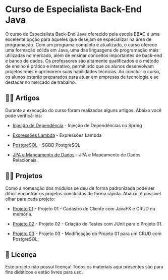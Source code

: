 # Curso de Especialista Back-End Java

O curso de Especialista Back-End Java oferecido pela escola EBAC é uma excelente opção para aqueles que desejam se especializar na área de programação. Com um programa completo e atualizado, o curso oferece uma formação sólida em Java, uma das linguagens de programação mais utilizadas no mercado, além de ensinar conceitos importantes de back-end e banco de dados. Os professores são altamente qualificados e o método de ensino é prático e interativo, permitindo que os alunos desenvolvam projetos reais e aprimorem suas habilidades técnicas. Ao concluir o curso, os alunos estarão preparados para atuar em empresas de tecnologia e se destacar no mercado de trabalho.

## 👨‍🔬 Artigos 

Durante a execução do curso foram realizados alguns artigos. Abaixo você pode verificá-los:

* [Injeção de Dependência](https://github.com/ldnovaes/tarefas-ebac-Leandro-Duarte/blob/main/mod16/mod16.pdf) - Injeção de Dependências no Spring
* [Expressões Lambda](https://github.com/ldnovaes/tarefas-ebac-Leandro-Duarte/blob/main/mod20/lambda.pdf) - Expressões Lambda
* [PostgreSQL](https://github.com/ldnovaes/tarefas-ebac-Leandro-Duarte/blob/main/mod26/PostgreSQL.pdf) - SGBD PostgreSQL

* [JPA e Mapeamento de Dados](https://github.com/ldnovaes/tarefas-ebac-Leandro-Duarte/blob/main/mod31/JPA.pdf) - JPA e Mapeamento de Dados Relacionais.

## 👨‍💻 Projetos

Como a nomeação dos módulos se deu de forma padronizada pode ser difícil encontrar os projetos concluídos de forma rápida. Abaixo, é possível olhar para cada projeto:

* [Projeto 01](https://github.com/ldnovaes/tarefas-ebac-Leandro-Duarte/tree/main/mod14/clientesv1) - Projeto 01 - Cadastro de Cliente com JavaFX e CRUD na memória.

* [Projeto 02](https://github.com/ldnovaes/tarefas-ebac-Leandro-Duarte/tree/main/mod25/clientesv1) - Projeto 02 - Criação de Testes com JUnit para o Projeto 01.

* [Projeto 03](https://github.com/ldnovaes/tarefas-ebac-Leandro-Duarte/tree/main/mod32/clientesv1) - Projeto 03 - Modificação do Projeto 01 para um CRUD com PostgreSQL; 

## 📄 Licença

Este projeto não possui licença! Todos os materiais aqui presentes são para fins didáticos e estão livres para uso.

